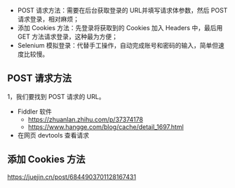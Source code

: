 
+ POST 请求方法：需要在后台获取登录的 URL并填写请求体参数，然后 POST 请求登录，相对麻烦；
+ 添加 Cookies 方法：先登录将获取到的 Cookies 加入 Headers 中，最后用 GET 方法请求登录，这种最为方便；
+ Selenium 模拟登录：代替手工操作，自动完成账号和密码的输入，简单但速度比较慢。

## POST 请求方法
1，我们要找到 POST 请求的 URL。
+ Fiddler 软件
  + https://zhuanlan.zhihu.com/p/37374178
  + https://www.hangge.com/blog/cache/detail_1697.html
+ 在网页 devtools 查看请求

## 添加 Cookies 方法

https://juejin.cn/post/6844903701128167431


